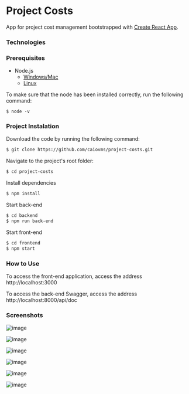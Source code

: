 # Project Costs

App for project cost management bootstrapped with [Create React App](https://github.com/facebook/create-react-app).

### Technologies

### Prerequisites

- Node.js
  - [Windows/Mac](https://nodejs.org/en/download)
  - [Linux](https://www.digitalocean.com/community/tutorials/how-to-install-node-js-on-ubuntu-20-04)

To make sure that the node has been installed correctly, run the following command:

    $ node -v
    
### Project Instalation

Download the code by running the following command:

```sh
$ git clone https://github.com/caiovms/project-costs.git
```

Navigate to the project's root folder:

```sh
$ cd project-costs
```
Install dependencies

```sh
$ npm install
```

Start back-end
```sh
$ cd backend
$ npm run back-end
```
Start front-end
```sh
$ cd frontend
$ npm start
```

### How to Use
To access the front-end application, access the address http://localhost:3000

To access the back-end Swagger, access the address http://localhost:8000/api/doc

### Screenshots

![image](https://github.com/caiovms/project-costs/assets/5957094/d1f3821b-4d95-4894-bd57-81c75f12700f)

![image](https://github.com/caiovms/project-costs/assets/5957094/25b489cb-81c7-47a8-8e15-17a45ee7fb63)

![image](https://github.com/caiovms/project-costs/assets/5957094/a263ffe1-6280-4682-afee-fe05dd327588)

![image](https://github.com/caiovms/project-costs/assets/5957094/ebcbb82d-5853-43bb-9f6d-155087adbabe)

![image](https://github.com/caiovms/project-costs/assets/5957094/34a8b1d0-432d-477e-8af9-d985e9ad69b6)

![image](https://github.com/caiovms/project-costs/assets/5957094/be739e8c-f60e-48e0-9667-19ce00fcca37)
